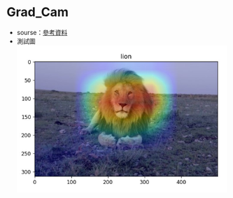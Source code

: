 # Grad_Cam
* sourse：[參考資料](https://medium.com/%E6%89%8B%E5%AF%AB%E7%AD%86%E8%A8%98/grad-cam-introduction-d0e48eb64adb)
* 測試圖
![](https://github.com/momocat1102/Grad_Cam/blob/main/test_img/test_1.jpg)
